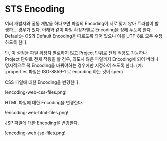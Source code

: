 # STS Encoding #

여러 개발자와 공동 개발을 하다보면 파일의 Encoding이 서로 맞지 않아 트러블이 발생하는 경우가 있다.
아래와 같이 파일 확장자별로 Encoding을 정해 두도록 한다.
Default는 OS의 Default Encoding을 따르도록 되어 있으니 이를 UTF-8로 모두 수정하도록 한다.

단, 이 설정을 파일 확장자 별로하지 않고 Project 단위로 전체 적용도 가능하나
Project 단위로 전체 적용을 할 경우, 의도치 않은 파일까지 Encoding에 되어 버리니
명시적으로 꼭 Encoding을 바꿔야하는 경우에만 지정하여 쓰도록 한다.
(예: .properties 파일은 ISO-8859-1 로 encoding 하는 것이 spec)

CSS 파일에 대한 Encoding을 변경한다.

!encoding-web-css-files.png!

HTML 파일에 대한 Encoding을 변경한다.

!encoding-web-html-files.png!

JSP 파일에 대한 Encoding을 변경한다.

!encoding-web-jsp-files.png!